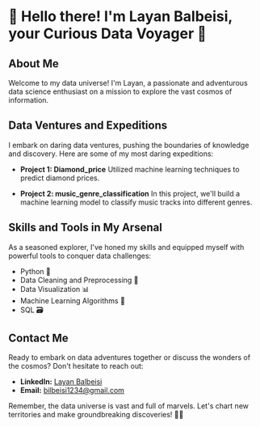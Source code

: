 # 👋 Hello there! I'm Layan Balbeisi, your Curious Data Voyager 🚀

## About Me

Welcome to my data universe! I'm Layan, a passionate and adventurous data science enthusiast on a mission to explore the vast cosmos of information.

## Data Ventures and Expeditions

I embark on daring data ventures, pushing the boundaries of knowledge and discovery. Here are some of my most daring expeditions:

- **Project 1: Diamond_price**
  Utilized machine learning techniques to predict diamond prices.

- **Project 2: music_genre_classification**
  In this project, we'll build a machine learning model to classify music tracks into different genres.

## Skills and Tools in My Arsenal

As a seasoned explorer, I've honed my skills and equipped myself with powerful tools to conquer data challenges:

- Python 🐍
- Data Cleaning and Preprocessing 🧹
- Data Visualization 📊
- Machine Learning Algorithms 🤖
- SQL 🗃️

## Contact Me

Ready to embark on data adventures together or discuss the wonders of the cosmos? Don't hesitate to reach out:

- **LinkedIn:** [Layan Balbeisi](https://www.linkedin.com/in/layan-bilbeisi/)
- **Email:** bilbeisi1234@gmail.com

Remember, the data universe is vast and full of marvels. Let's chart new territories and make groundbreaking discoveries! 🌌🔭

